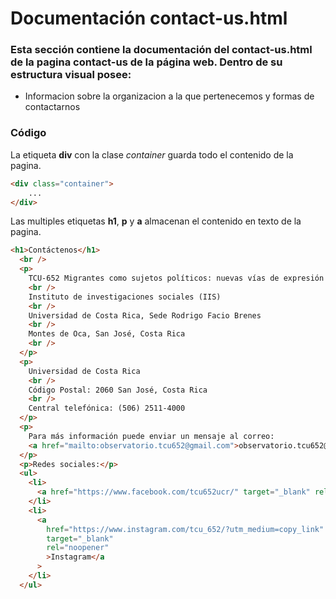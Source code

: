 # Documentación contact-us.html

### Esta sección contiene la documentación del contact-us.html de la pagina contact-us de la página web. Dentro de su estructura visual posee: 
* Informacion sobre la organizacion a la que pertenecemos y formas de contactarnos

### Código


La etiqueta **div** con la clase *container* guarda todo el contenido de la pagina.
```html
<div class="container">
    ...
</div>
```

Las multiples etiquetas **h1**, **p** y **a** almacenan el contenido en texto de la pagina.
```html
<h1>Contáctenos</h1>
  <br />
  <p>
    TCU-652 Migrantes como sujetos políticos: nuevas vías de expresión
    <br />
    Instituto de investigaciones sociales (IIS)
    <br />
    Universidad de Costa Rica, Sede Rodrigo Facio Brenes
    <br />
    Montes de Oca, San José, Costa Rica
    <br />
  </p>
  <p>
    Universidad de Costa Rica
    <br />
    Código Postal: 2060 San José, Costa Rica
    <br />
    Central telefónica: (506) 2511-4000
  </p>
  <p>
    Para más información puede enviar un mensaje al correo:
    <a href="mailto:observatorio.tcu652@gmail.com">observatorio.tcu652@gmail.com</a>
  </p>
  <p>Redes sociales:</p>
  <ul>
    <li>
      <a href="https://www.facebook.com/tcu652ucr/" target="_blank" rel="noopener">Facebook</a>
    </li>
    <li>
      <a
        href="https://www.instagram.com/tcu_652/?utm_medium=copy_link"
        target="_blank"
        rel="noopener"
        >Instagram</a
      >
    </li>
  </ul>
```